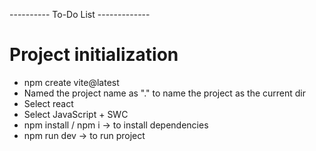 ---------- To-Do List -------------

# Project initialization
- npm create vite@latest
- Named the project name as "." to name the project as the current dir
- Select react
- Select JavaScript + SWC
- npm install / npm i    -> to install dependencies
- npm run dev            -> to run project